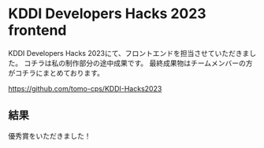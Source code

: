 # KDDI Developers Hacks 2023 frontend
KDDI Developers Hacks 2023にて、フロントエンドを担当させていただきました。
コチラは私の制作部分の途中成果です。
最終成果物はチームメンバーの方がコチラにまとめております。

<https://github.com/tomo-cps/KDDI-Hacks2023>

## 結果
優秀賞をいただきました！
